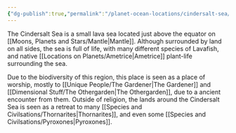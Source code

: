 ```yaml
---
{"dg-publish":true,"permalink":"/planet-ocean-locations/cindersalt-sea/"}
---
```


The Cindersalt Sea is a small lava sea located just above the equator on [[Moons, Planets and Stars/Mantle\|Mantle]]. Although surrounded by land on all sides, the sea is full of life, with many different species of Lavafish, and native [[Locations on Planets/Ametrice\|Ametrice]] plant-life surrounding the sea. 

Due to the biodiversity of this region, this place is seen as a place of worship, mostly to [[Unique People/The Gardener\|The Gardener]] and [[Dimensional Stuff/The Othergarden\|The Othergarden]], due to a ancient encounter from them. Outside of religion, the lands around the Cindersalt Sea is seen as a retreat to many [[Species and Civilsations/Thornarites\|Thornarites]], and even some [[Species and Civilsations/Pyroxones\|Pyroxones]].